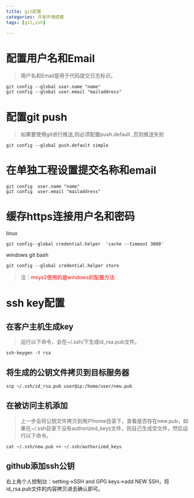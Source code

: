```yaml
---
title: git配置
categories: 开发环境搭建
tags: [git,ssh]

---
```

# 配置用户名和Email
> 用户名和Email是用于代码提交日志标识。
```
git config --global user.name "name" 
git config --global user.email "mailaddress" 
```
# 配置git push
> 如果要使用git进行推送,则必须配置push.default ,否则推送失败
```
git config --global push.default simple
```
# 在单独工程设置提交名称和email
```
git config  user.name "name" 
git config  user.email "mailaddress"
```
# 缓存https连接用户名和密码
linux
```
git config--global credential.helper  'cache --timeout 3600'
```
windows git bash
```
git config --global credential.helper store
```
> 注：<font color=red>msys2使用的是windows的配置方法</font>
# ssh key配置
## 在客户主机生成key
> 运行以下命令，会在~/.ssh/下生成id_rsa.pub文件。
```
ssh-keygen -t rsa 
```
## 将生成的公钥文件拷贝到目标服务器
```
scp ~/.ssh/id_rsa.pub user@ip:/home/user/new.pub
```
## 在被访问主机添加
> 上一步会将公钥文件拷贝到用户home目录下，查看是否存在new.pub，如果在~/.ssh目录下没有authorized_keys文件，则自己生成空文件，然后运行以下命令。

```
cat ~/.ssh/new.pub >> ~/.ssh/authorized_keys
```
## github添加ssh公钥
右上角个人控制台：setting->SSH and GPG keys->add NEW SSH，将id_rsa.pub文件的内容拷贝进去确认即可。